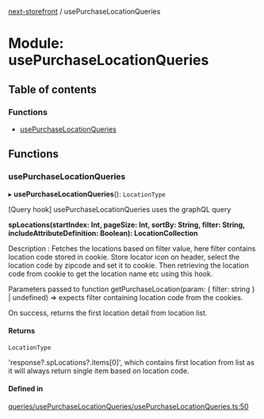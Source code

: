 [next-storefront](../README.md) / usePurchaseLocationQueries

# Module: usePurchaseLocationQueries

## Table of contents

### Functions

- [usePurchaseLocationQueries](usePurchaseLocationQueries.md#usepurchaselocationqueries)

## Functions

### usePurchaseLocationQueries

▸ **usePurchaseLocationQueries**(): `LocationType`

[Query hook] usePurchaseLocationQueries uses the graphQL query

<b>spLocations(startIndex: Int, pageSize: Int, sortBy: String, filter: String, includeAttributeDefinition: Boolean): LocationCollection</b>

Description : Fetches the locations based on filter value, here filter contains location code stored in cookie.
Store locator icon on header, select the location code by zipcode and set it to cookie.
Then retrieving the location code from cookie to get the location name etc using this hook.

Parameters passed to function getPurchaseLocation(param: { filter: string } | undefined) => expects filter containing location code from the cookies.

On success, returns the first location detail from location list.

#### Returns

`LocationType`

'response?.spLocations?.items[0]', which contains first location from list as it will always return single item based on location code.

#### Defined in

[queries/usePurchaseLocationQueries/usePurchaseLocationQueries.ts:50](https://github.com/KiboSoftware/nextjs-storefront/blob/973d553/hooks/queries/usePurchaseLocationQueries/usePurchaseLocationQueries.ts#L50)
